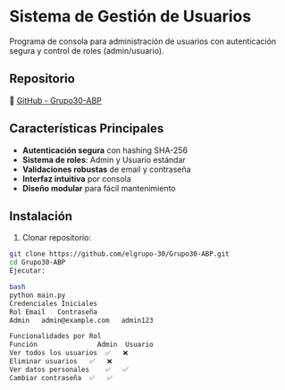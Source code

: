# Sistema de Gestión de Usuarios 

Programa de consola para administración de usuarios con autenticación segura y control de roles (admin/usuario).

## Repositorio
🔗 [GitHub - Grupo30-ABP](https://github.com/elgrupo-30/Grupo30-ABP.git)

## Características Principales
- **Autenticación segura** con hashing SHA-256
- **Sistema de roles**: Admin y Usuario estándar
- **Validaciones robustas** de email y contraseña
- **Interfaz intuitiva** por consola
- **Diseño modular** para fácil mantenimiento

## Instalación
1. Clonar repositorio:
```bash
git clone https://github.com/elgrupo-30/Grupo30-ABP.git
cd Grupo30-ABP
Ejecutar:

bash
python main.py
Credenciales Iniciales
Rol	Email	Contraseña
Admin	admin@example.com	admin123

Funcionalidades por Rol
Función	              Admin  Usuario
Ver todos los usuarios	✅	❌
Eliminar usuarios	✅	❌
Ver datos personales	✅	✅
Cambiar contraseña	✅	✅
